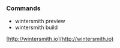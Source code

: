 ### Commands
* wintersmith preview
* wintersmith build

[http://wintersmith.io](http://wintersmith.io)

